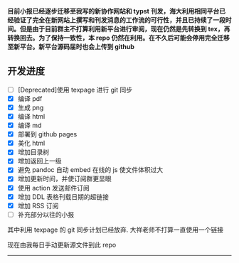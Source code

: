 __目前小报已经逐步迁移至我写的新协作网站和 typst 刊发，海大利用相同平台已经验证了完全在新网站上撰写和刊发消息的工作流的可行性，并且已持续了一段时间。但是由于目前群主不打算利用新平台进行审阅，现在仍然是先转换到 tex，再转换回去。为了保持一致性，本 repo 仍然在利用。在不久后可能会停用完全迁移至新平台。新平台源码届时也会上传到 github__

## 开发进度

- [ ] [Deprecated]使用 texpage 进行 git 同步
- [x] 编译 pdf
- [x] 生成 png
- [x] 编译 html
- [x] 编译 md
- [x] 部署到 github pages
- [x] 美化 html
- [x] 增加目录树
- [x] 增加返回上一级
- [x] 避免 pandoc 自动 embed 在线的 js 使文件体积过大
- [x] 增加更新时间，并使订阅群更显眼
- [x] 使用 action 发送邮件订阅
- [x] 增加 DDL 表格刊载日期的超链接
- [x] 增加 RSS 订阅
- [ ] 补充部分以往的小报

其中利用 texpage 的 git 同步计划已经放弃. 大祥老师不打算一直使用一个链接

现在由我每日手动更新源文件到此 repo

----
